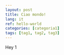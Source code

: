 ```yaml
---
layout: post
title: Ciao mondo!
lang: it
ref: hello-world
categories: [categoria1]
tags: [tag1, tag2, tag3]
---
```


Hey 1

